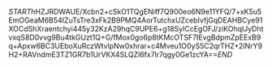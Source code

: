 $START$hHZJRDWAUE/Xcbn2+cSkO1TQgENiff7Q900eo6N9e11YFQ/7+xK5u5EmOGeaM6B54IZuTsTre3xFk2B9PMQ4AorTutchxUZcebIvfjGqDEAHBCye91XOCdShXraentchyi445y32KzA29hqC9UPE6+g18SylCcEgOFJ/ziKOhqlJyDhtvxqS8D0vvg9Bu4tkGUzt1Q+G/fMox0go6p8tKMcOTSF7IEvgBdpmZpEExB9q+Apxw6BC3UEboXuRczWtvlpNw0xhrar+c4Mveu1O0yS5C2qrTHZ+2INrY9H2+RAVndmE3TZ1GR7b1UrVKX4SLQZl6fx7lr7qgy0Ge1zcYA==$END$